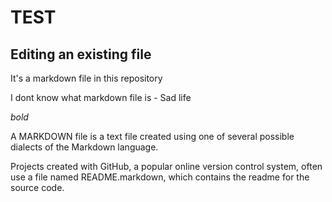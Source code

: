 # TEST

## Editing an existing file

It's a markdown file in this repository

I dont know what markdown file is - Sad life

*bold* 

A MARKDOWN file is a text file created using one of several possible dialects of the Markdown language.

Projects created with GitHub, a popular online version control system, often use a file named README.markdown, which contains the readme for the source code.
